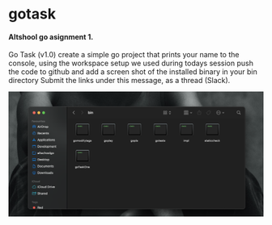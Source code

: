 # gotask

#### Altshool go asignment 1.

Go Task (v1.0)
create a simple go project that prints your name to the console, using the workspace setup we used during todays session
push the code to github and add a screen shot of the installed binary in your bin  directory
Submit the links under this message, as a thread (Slack).

![Bin image](goTaskOne.png?raw=true "go bin image")

